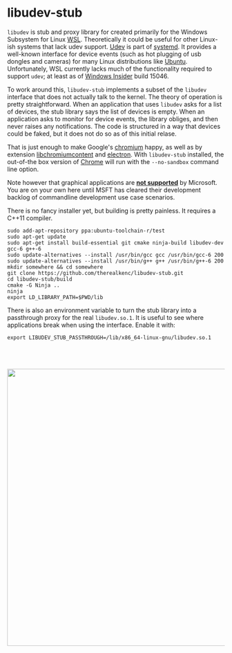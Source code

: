 # libudev-stub
`libudev` is stub and proxy library for created primarily for the Windows Subsystem for Linux [WSL](https://msdn.microsoft.com/en-us/commandline/wsl/about). Theoretically it could be useful for other Linux-ish systems that lack udev support. [Udev](https://www.freedesktop.org/software/systemd/man/udev.html) is part of [systemd](https://www.freedesktop.org/wiki/Software/systemd/). It provides a well-known interface for device events (such as hot plugging of usb dongles and cameras) for many Linux distributions like [Ubuntu](https://www.ubuntu.com/). Unfortunately, WSL currently lacks much of the functionality required to support `udev`; at least as of [Windows Insider](https://insider.windows.com/) build 15046.

To work around this, `libudev-stub` implements a subset of the `libudev` interface that does not actually talk to the kernel. The theory of operation is pretty straightforward. When an application that uses `libudev` asks for a list of devices, the stub library says the list of devices is empty. When an application asks to monitor for device events, the library obliges, and then never raises any notifications. The code is structured in a way that devices could be faked, but it does not do so as of this initial relase.

That is just enough to make Google's [chromium](https://www.chromium.org/Home) happy, as well as by extension [libchromiumcontent](https://github.com/electron/libchromiumcontent) and [electron](https://electron.atom.io/). With `libudev-stub` installed, the out-of-the box version of [Chrome](https://www.google.com/chrome/) will run with the `--no-sandbox` command line option.

Note however that graphical applications are [**not supported**](https://wpdev.uservoice.com/forums/266908-command-prompt-console-bash-on-ubuntu-on-windo/suggestions/13250499-support-for-x-server-running-in-windows-on-the-sam?tracking_code=6be7122042c59b213451b9198f208f27) by Microsoft. You are on your own here until MSFT has cleared their development backlog of commandline development use case scenarios.

There is no fancy installer yet, but building is pretty painless. It requires a C++11 compiler.
```
sudo add-apt-repository ppa:ubuntu-toolchain-r/test
sudo apt-get update
sudo apt-get install build-essential git cmake ninja-build libudev-dev gcc-6 g++-6
sudo update-alternatives --install /usr/bin/gcc gcc /usr/bin/gcc-6 200
sudo update-alternatives --install /usr/bin/g++ g++ /usr/bin/g++-6 200
mkdir somewhere && cd somewhere
git clone https://github.com/therealkenc/libudev-stub.git
cd libudev-stub/build
cmake -G Ninja ..
ninja
export LD_LIBRARY_PATH=$PWD/lib
```

There is also an environment variable to turn the stub library into a passthrough proxy for the real `libudev.so.1`. It is useful to see where applications break when using the interface. Enable it with:
```
export LIBUDEV_STUB_PASSTHROUGH=/lib/x86_64-linux-gnu/libudev.so.1
```
<br><br><br>
<img src="https://raw.githubusercontent.com/therealkenc/libudev-stub/master/docs/chrome-screencap.png" width="640">
